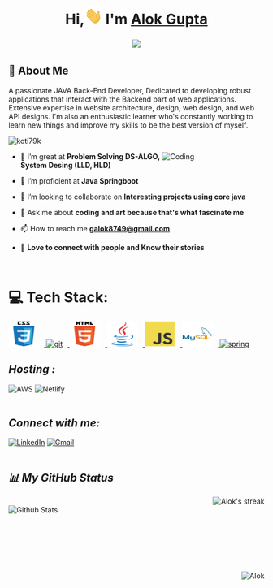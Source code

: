 <h1 align="center">   Hi,<img style="width: 35px;" src="https://raw.githubusercontent.com/ABSphreak/ABSphreak/master/gifs/Hi.gif" alt=""> I'm <a href="https://www.linkedin.com/in/galok1001/" target="_blank"> Alok Gupta </a></h1>
<h3 align="center"> <img src="https://readme-typing-svg.herokuapp.com?color=00FFFF&lines=Java+Backend+Developer+%3A)" /> </h3>

## 🚀 About Me
A passionate JAVA Back-End Developer, Dedicated to developing robust applications that interact with the Backend part of web applications. Extensive expertise in website architecture, design, web design, and web API designs. I'm also an enthusiastic learner who's constantly working to learn new things and improve my skills to be the best version of myself. 

<p align="left"> <img src="https://komarev.com/ghpvc/?username=koti79k&label=Profile%20views&color=0e75b6&style=flat" alt="koti79k" /> </p>
<img src="https://user-images.githubusercontent.com/105915717/192617762-4a3e755e-e814-484b-a365-5d139d116bd1.gif" alt="Coding" align="right" width="40%"/>

- 🌱 I’m great at **Problem Solving DS-ALGO, System Desing (LLD, HLD)**
 
- 🌱 I’m proficient at **Java Springboot**

- 👯 I’m looking to collaborate on **Interesting projects using core java**

- 💬 Ask me about **coding and art because that's what fascinate me**

- 📫 How to reach me **galok8749@gmail.com**

- 👯 **Love to connect with people and Know their stories**
<br>

# 💻 Tech Stack:
<p align="left"> <a href="https://www.w3schools.com/css/" target="_blank" rel="noreferrer"> <img src="https://raw.githubusercontent.com/devicons/devicon/master/icons/css3/css3-original-wordmark.svg" alt="css3"height="50" width="60"  style="margin-right: 10px;"/> </a> <a href="https://git-scm.com/" target="_blank" rel="noreferrer"> <img src="https://www.vectorlogo.zone/logos/git-scm/git-scm-icon.svg" alt="git"height="50" width="60" style="margin-right: 10px;"/> </a> <a href="https://www.w3.org/html/" target="_blank" rel="noreferrer"> <img src="https://raw.githubusercontent.com/devicons/devicon/master/icons/html5/html5-original-wordmark.svg" alt="html5" height="50" width="60" style="margin-right: 10px;"/> </a> <a href="https://www.java.com" target="_blank" rel="noreferrer"> <img src="https://raw.githubusercontent.com/devicons/devicon/master/icons/java/java-original.svg" alt="java"height="50" width="60" style="margin-right: 10px;"/> </a> <a href="https://developer.mozilla.org/en-US/docs/Web/JavaScript" target="_blank" rel="noreferrer"> <img src="https://raw.githubusercontent.com/devicons/devicon/master/icons/javascript/javascript-original.svg" alt="javascript"height="50" width="60" style="margin-right: 10px;"/> </a> <a href="https://www.mysql.com/" target="_blank" rel="noreferrer"> <img src="https://raw.githubusercontent.com/devicons/devicon/master/icons/mysql/mysql-original-wordmark.svg" alt="mysql" height="50" width="60" style="margin-right: 10px;"/> </a> <a href="https://spring.io/" target="_blank" rel="noreferrer"> <img src="https://www.vectorlogo.zone/logos/springio/springio-icon.svg" alt="spring" height="50" width="60" style="margin-right: 10px;"/> </a> </p>

<!-- <h3 align="left">Hosting :</h3> -->
<h2 align="left"><i>Hosting :</i></h2>
<div align="left">
  <img alt="AWS" src="https://img.shields.io/badge/Amazon_AWS-FF9900?style=for-the-badge&logo=amazonaws&logoColor=white"/>
  <img alt="Netlify" src="https://img.shields.io/badge/Netlify-00C7B7?style=for-the-badge&logo=netlify&logoColor=white"/>
</div><br/>

<!-- <h3 align="left">Connect with me:</h3> -->
<h2 align="left"><i>Connect with me:</i></h2>
<div align="left">
  <a href="https://www.linkedin.com/in/galok1001/"><img alt="LinkedIn" src="https://img.shields.io/badge/linkedin-%230077B5.svg?style=for-the-badge&logo=linkedin&logoColor=white"/></a>
  <a href="mailto:galok8749@gmail.com"><img alt="Gmail" src="https://img.shields.io/badge/Gmail-D14836?style=for-the-badge&logo=gmail&logoColor=white"/></a>
<!--    <a href="https://twitter.com/KOTESWARARAO791"><img alt="Twitter" src="https://img.shields.io/badge/Twitter-1DA1F2?style=for-the-badge&logo=twitter&logoColor=white"/></a> -->
</div>


<br>
<!-- <h2 align="center">📊 My Github Stats</h2>

<div>
  <img align="left" src="https://github-readme-streak-stats.herokuapp.com/?user=galok8749&theme=indian-flag" alt="Alok" height="250px" width="45%" />
  <img align="right" src="https://github-readme-stats.vercel.app/api?username=galok8749&theme=flag-india&show_icons=true&count_private=true" alt="Github Stats" height="255px" width="45%"/>
</div>
  
</br>  


<div>
  <img align="left" src="https://github-readme-stats.vercel.app/api/top-langs/?username=galok8749&layout=default&langs_count=8&hide=&theme=indian-flag" alt="Alok" height="275px" width="30%"/>
  <img align="right" src="https://activity-graph.herokuapp.com/graph?username=galok8749&bg_color=ffffff&color=000080&line=138808&point=ff9933&area=true" height="275px" width="65%"/>
</div> -->


<!-- ==============================================================================================================-->

<h2><i>📊 My GitHub Status</i></h2>
 <div align="right">
<img alt="Alok's streak" src="https://github-readme-streak-stats.herokuapp.com/?user=galok8749&theme=highcontrast&hide_border=true"/>
</div>

<!--  <p> <img align="left"  src="https://github-readme-stats.vercel.app/api?username=galok8749&show_icons=true&locale=en&theme=dark" alt="Koti"  height="170" /></p> -->

<img align="left" src="https://github-readme-stats.vercel.app/api?username=galok8749&theme=highcontrast&show_icons=true&count_private=true" alt="Github Stats" height="170" />

<br> <br><br> <br><br> <br>



<!-- /*==========================================*/ -->
 <div align="right">
<img src="https://github-readme-stats.vercel.app/api/top-langs?username=galok8749&show_icons=true&locale=en&layout=compact&theme=dark" alt="Alok" height="200" />
</div>

<div>
  <br> <br>
<!-- <img src="https://activity-graph.herokuapp.com/graph?username=galok8749&theme=xcode" height ="300"/> -->
</div>
